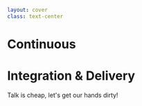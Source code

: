 ```yaml
layout: cover
class: text-center
```

# Continuous
# Integration & Delivery

<div></div>

Talk is cheap, let's get our hands dirty!

<Nr />
